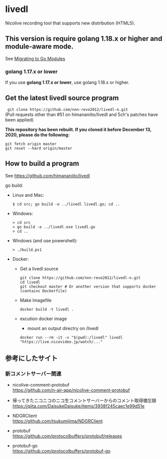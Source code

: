 # livedl  

Nicolive recording tool that supports new distribution (HTML5).  

## This version is require golang 1.18.x or higher and module-aware mode.   
See [Migrating to Go Modules](https://blog.golang.org/migrating-to-go-modules)  
### **golang 1.17.x or lower**  
If you use **golang 1.17.x or lower**, use golang 1.18.x or higher.  

## Get the latest livedl source program  

` git clone https://github.com/nnn-revo2012/livedl-n.git`  
(Pull requests other than #51 on himananiito/livedl and 5ch's patches have been applied)  

**This repository has been rebuilt. If you cloned it before December 13, 2020, please do the following:**  
```
git fetch origin master
git reset --hard origin/master
```

## How to build a program  

See https://github.com/himananiito/livedl  

go build:  
- Linux and Mac:
  ```
  $ cd src; go build -o ../livedl livedl.go; cd ..
  ```  
- Windows:
  ```
  > cd src
  > go build -o ../livedl.exe livedl.go
  > cd ..
  ```  
- Windows (and use powershell):
  ```
  > ./build.ps1
  ```  
- Docker:

  - Get a livedl source
    ```
    git clone https://github.com/nnn-revo2012/livedl-n.git
    cd livedl
    git checkout master # Or another version that supports docker (contains Dockerfile)
    ```

  - Make Imagefile
    ```
    docker build -t livedl .
    ```

  - excution docker image
    - mount an output directry on /livedl
    ```
    docker run --rm -it -v "$(pwd):/livedl" livedl "https://live.nicovideo.jp/watch/..."
    ```

## 参考にしたサイト  
### 新コメントサーバー関連  

- nicolive-comment-protobuf  
  https://github.com/n-air-app/nicolive-comment-protobuf  

- 帰ってきたニコニコのニコ生コメントサーバーからのコメント取得備忘録  
  https://qiita.com/DaisukeDaisuke/items/3938f245caec1e99d51e  

- NDGRClient  
  https://github.com/tsukumijima/NDGRClient  

- protobuf  
  https://github.com/protocolbuffers/protobuf/releases  

- protobuf-go  
  https://github.com/protocolbuffers/protobuf-go  

